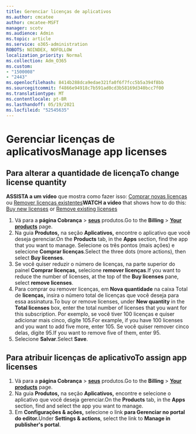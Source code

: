 ```yaml
---
title: Gerenciar licenças de aplicativos
ms.author: cmcatee
author: cmcatee-MSFT
manager: scotv
ms.audience: Admin
ms.topic: article
ms.service: o365-administration
ROBOTS: NOINDEX, NOFOLLOW
localization_priority: Normal
ms.collection: Adm_O365
ms.custom:
- "1500008"
- "2443"
ms.openlocfilehash: 8414b288dca9edae321fa0f6f7fcc5b5a394f8bb
ms.sourcegitcommit: f4866e94918c7b591ad0cd3b58169d340bcc7f00
ms.translationtype: MT
ms.contentlocale: pt-BR
ms.lasthandoff: 05/19/2021
ms.locfileid: "52545635"
---
```

# <a name="manage-app-licenses"></a><span data-ttu-id="b3e14-102">Gerenciar licenças de aplicativos</span><span class="sxs-lookup"><span data-stu-id="b3e14-102">Manage app licenses</span></span>

## <a name="to-change-license-quantity"></a><span data-ttu-id="b3e14-103">Para alterar a quantidade de licença</span><span class="sxs-lookup"><span data-stu-id="b3e14-103">To change license quantity</span></span>

<span data-ttu-id="b3e14-104">**ASSISTA a um vídeo** que mostra como fazer isso: [Comprar novas licenças](https://go.microsoft.com/fwlink/p/?linkid=2154857) ou [Remover licenças existentes](https://go.microsoft.com/fwlink/p/?linkid=2154938)</span><span class="sxs-lookup"><span data-stu-id="b3e14-104">**WATCH a video** that shows how to do this: [Buy new licenses](https://go.microsoft.com/fwlink/p/?linkid=2154857) or [Remove existing licenses](https://go.microsoft.com/fwlink/p/?linkid=2154938)</span></span>

1. <span data-ttu-id="b3e14-105">Vá para a **página Cobrança**  >  **[seus](https://go.microsoft.com/fwlink/p/?linkid=842054)** produtos.</span><span class="sxs-lookup"><span data-stu-id="b3e14-105">Go to the **Billing** > **[Your products](https://go.microsoft.com/fwlink/p/?linkid=842054)** page.</span></span>
2. <span data-ttu-id="b3e14-106">Na guia **Produtos,** na seção **Aplicativos,** encontre o aplicativo que você deseja gerenciar.</span><span class="sxs-lookup"><span data-stu-id="b3e14-106">On the **Products** tab, in the **Apps** section, find the app that you want to manage.</span></span> <span data-ttu-id="b3e14-107">Selecione os três pontos (mais ações) e selecione **Comprar licenças**.</span><span class="sxs-lookup"><span data-stu-id="b3e14-107">Select the three dots (more actions), then select **Buy licenses**.</span></span>
3. <span data-ttu-id="b3e14-108">Se você quiser reduzir o número de licenças, na parte superior do painel **Comprar licenças,** selecione **remover licenças**.</span><span class="sxs-lookup"><span data-stu-id="b3e14-108">If you want to reduce the number of licenses, at the top of the **Buy licenses** pane, select **remove licenses**.</span></span>
4. <span data-ttu-id="b3e14-109">Para comprar ou remover licenças, em **Nova quantidade** na caixa Total de **licenças,** insira o número total de licenças que você deseja para essa assinatura.</span><span class="sxs-lookup"><span data-stu-id="b3e14-109">To buy or remove licenses, under **New quantity** in the **Total licenses** box, enter the total number of licenses that you want for this subscription.</span></span> <span data-ttu-id="b3e14-110">Por exemplo, se você tiver 100 licenças e quiser adicionar mais cinco, digite 105.</span><span class="sxs-lookup"><span data-stu-id="b3e14-110">For example, if you have 100 licenses and you want to add five more, enter 105.</span></span> <span data-ttu-id="b3e14-111">Se você quiser remover cinco delas, digite 95.</span><span class="sxs-lookup"><span data-stu-id="b3e14-111">If you want to remove five of them, enter 95.</span></span>
5. <span data-ttu-id="b3e14-112">Selecione **Salvar**.</span><span class="sxs-lookup"><span data-stu-id="b3e14-112">Select **Save**.</span></span>

## <a name="to-assign-app-licenses"></a><span data-ttu-id="b3e14-113">Para atribuir licenças de aplicativo</span><span class="sxs-lookup"><span data-stu-id="b3e14-113">To assign app licenses</span></span>

1. <span data-ttu-id="b3e14-114">Vá para a **página Cobrança**  >  **[seus](https://go.microsoft.com/fwlink/p/?linkid=842054)** produtos.</span><span class="sxs-lookup"><span data-stu-id="b3e14-114">Go to the **Billing** > **[Your products](https://go.microsoft.com/fwlink/p/?linkid=842054)** page.</span></span>
2. <span data-ttu-id="b3e14-115">Na guia **Produtos,** na seção **Aplicativos,** encontre e selecione o aplicativo que você deseja gerenciar.</span><span class="sxs-lookup"><span data-stu-id="b3e14-115">On the **Products** tab, in the **Apps** section, find and select the app you want to manage.</span></span>
3. <span data-ttu-id="b3e14-116">Em **Configurações & ações,** selecione o link **para Gerenciar no portal do editor.**</span><span class="sxs-lookup"><span data-stu-id="b3e14-116">Under **Settings & actions**, select the link to **Manage in publisher's portal**.</span></span>
